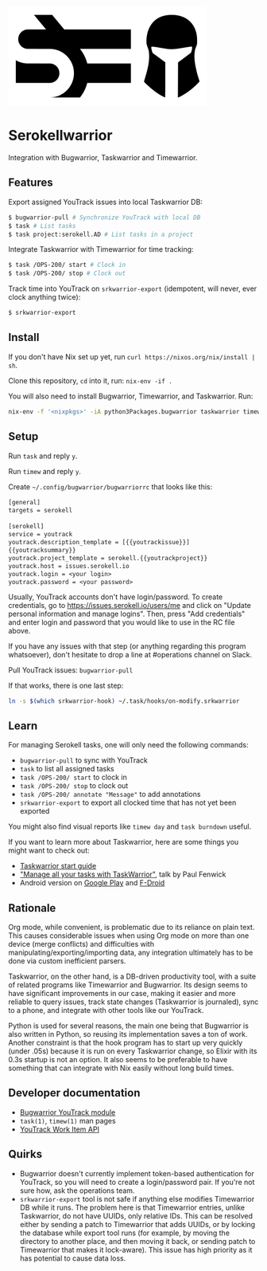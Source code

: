 ![Logo](logo.svg)

# Serokellwarrior

Integration with Bugwarrior, Taskwarrior and Timewarrior.

## Features

Export assigned YouTrack issues into local Taskwarrior DB:

```sh
$ bugwarrior-pull # Synchronize YouTrack with local DB
$ task # List tasks
$ task project:serokell.AD # List tasks in a project
```

Integrate Taskwarrior with Timewarrior for time tracking:

```sh
$ task /OPS-200/ start # Clock in
$ task /OPS-200/ stop # Clock out
```

Track time into YouTrack on `srkwarrior-export` (idempotent, will never, ever
clock anything twice):

```sh
$ srkwarrior-export
```

## Install

If you don't have Nix set up yet, run `curl https://nixos.org/nix/install | sh`.

Clone this repository, `cd` into it, run: `nix-env -if .`

You will also need to install Bugwarrior, Timewarrior, and Taskwarrior. Run: 

```sh
nix-env -f '<nixpkgs>' -iA python3Packages.bugwarrior taskwarrior timewarrior
```

## Setup

Run `task` and reply `y`.

Run `timew` and reply `y`.

Create `~/.config/bugwarrior/bugwarriorrc` that looks like this:

```
[general]
targets = serokell

[serokell]
service = youtrack
youtrack.description_template = [{{youtrackissue}}] {{youtracksummary}}
youtrack.project_template = serokell.{{youtrackproject}}
youtrack.host = issues.serokell.io
youtrack.login = <your login>
youtrack.password = <your password>
```

Usually, YouTrack accounts don't have login/password. To create
credentials, go to https://issues.serokell.io/users/me and click on "Update
personal information and manage logins". Then, press "Add credentials" and
enter login and password that you would like to use in the RC file above.

If you have any issues with that step (or anything regarding this program
whatsoever), don't hesitate to drop a line at #operations channel on Slack.

Pull YouTrack issues: `bugwarrior-pull`

If that works, there is one last step:

```sh
ln -s $(which srkwarrior-hook) ~/.task/hooks/on-modify.srkwarrior
```

## Learn

For managing Serokell tasks, one will only need the following commands:

* `bugwarrior-pull` to sync with YouTrack
* `task` to list all assigned tasks
* `task /OPS-200/ start` to clock in
* `task /OPS-200/ stop` to clock out
* `task /OPS-200/ annotate "Message"` to add annotations
* `srkwarrior-export` to export all clocked time that has not yet been exported

You might also find visual reports like `timew day` and `task burndown` useful.

If you want to learn more about Taskwarrior, here are some things you might
want to check out:

* [Taskwarrior start guide][taskwarrior-start-guide]
* ["Manage all your tasks with TaskWarrior"][taskwarrior-pjf-talk], talk by Paul Fenwick
* Android version on [Google Play][taskwarrior-gplay] and [F-Droid][taskwarrior-fdroid]

[taskwarrior-fdroid]: https://f-droid.org/en/packages/kvj.taskw/
[taskwarrior-gplay]: https://play.google.com/store/apps/details?id=com.taskwc2
[taskwarrior-pjf-talk]: https://www.youtube.com/watch?v=zl68asL9jZA
[taskwarrior-start-guide]: https://taskwarrior.org/docs/start.html

## Rationale

Org mode, while convenient, is problematic due to its reliance on plain text.
This causes considerable issues when using Org mode on more than one device
(merge conflicts) and difficulties with manipulating/exporting/importing data,
any integration ultimately has to be done via custom inefficient parsers.

Taskwarrior, on the other hand, is a DB-driven productivity tool, with a suite
of related programs like Timewarrior and Bugwarrior. Its design seems to have
significant improvements in our case, making it easier and more reliable to
query issues, track state changes (Taskwarrior is journaled), sync to a phone,
and integrate with other tools like our YouTrack.

Python is used for several reasons, the main one being that Bugwarrior is also
written in Python, so reusing its implementation saves a ton of work. Another
constraint is that the hook program has to start up very quickly (under .05s)
because it is run on every Taskwarrior change, so Elixir with its 0.3s startup
is not an option. It also seems to be preferable to have something that can
integrate with Nix easily without long build times.

## Developer documentation

* [Bugwarrior YouTrack module][bugwarrior-youtrack]
* `task(1)`, `timew(1)` man pages
* [YouTrack Work Item API][youtrack-work-item-api]

[bugwarrior-youtrack]: https://github.com/ralphbean/bugwarrior/blob/develop/bugwarrior/services/youtrack.py
[youtrack-work-item-api]: https://www.jetbrains.com/help/youtrack/standalone/Create-New-Work-Item.html

## Quirks

* Bugwarrior doesn't currently implement token-based authentication for
  YouTrack, so you will need to create a login/password pair. If you're not
  sure how, ask the operations team.
* `srkwarrior-export` tool is not safe if anything else modifies Timewarrior DB
  while it runs. The problem here is that Timewarrior entries, unlike
  Taskwarrior, do not have UUIDs, only relative IDs. This can be resolved
  either by sending a patch to Timewarrior that adds UUIDs, or by locking the
  database while export tool runs (for example, by moving the directory to
  another place, and then moving it back, or sending patch to Timewarrior that
  makes it lock-aware).  This issue has high priority as it has potential to
  cause data loss.
